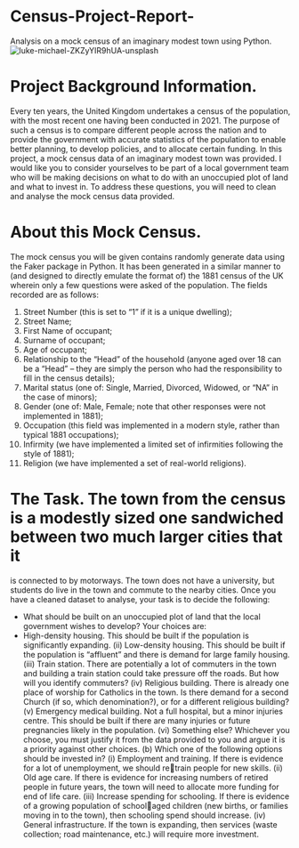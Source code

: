 # Census-Project-Report-
Analysis on a mock census of an imaginary modest town using Python.
![luke-michael-ZKZyYIR9hUA-unsplash](https://github.com/Abisola-Raji/Census-Project-Report-/assets/157732949/675cfcd4-f318-4bf8-8e82-04aab150fa9c)

# Project Background Information. 
Every ten years, the United Kingdom undertakes a census of the population, with the most recent one having 
been conducted in 2021. The purpose of such a census is to compare different people across the nation and to 
provide the government with accurate statistics of the population to enable better planning, to develop policies, 
and to allocate certain funding. 
In this project, a mock census data of an imaginary modest town was provided. I would like you to 
consider yourselves to be part of a local government team who will be making decisions on what to do with an 
unoccupied plot of land and what to invest in. To address these questions, you will need to clean and analyse the 
mock census data provided. 

# About this Mock Census. 
The mock census you will be given contains randomly generate data using the Faker package in Python. It has 
been generated in a similar manner to (and designed to directly emulate the format of) the 1881 census of the 
UK wherein only a few questions were asked of the population. The fields recorded are as follows: 
1. Street Number (this is set to “1” if it is a unique dwelling); 
2. Street Name; 
3. First Name of occupant; 
4. Surname of occupant; 
5. Age of occupant; 
6. Relationship to the “Head” of the household (anyone aged over 18 can be a “Head” – they are simply 
the person who had the responsibility to fill in the census details); 
7. Marital status (one of: Single, Married, Divorced, Widowed, or “NA” in the case of minors); 
8. Gender (one of: Male, Female; note that other responses were not implemented in 1881); 
9. Occupation (this field was implemented in a modern style, rather than typical 1881 occupations); 
10. Infirmity (we have implemented a limited set of infirmities following the style of 1881); 
11. Religion (we have implemented a set of real-world religions).

# The Task. The town from the census is a modestly sized one sandwiched between two much larger cities that it 
is connected to by motorways. The town does not have a university, but students do live in the town and 
commute to the nearby cities. Once you have a cleaned dataset to analyse, your task is to decide the following: 
- What should be built on an unoccupied plot of land that the local government wishes to 
develop? Your choices are:
- High-density housing. This should be built if the population is significantly expanding.
(ii) Low-density housing. This should be built if the population is “affluent” and there is 
demand for large family housing.
(iii) Train station. There are potentially a lot of commuters in the town and building a train 
station could take pressure off the roads. But how will you identify commuters?
(iv) Religious building. There is already one place of worship for Catholics in the town. Is 
there demand for a second Church (if so, which denomination?), or for a different religious building?
(v) Emergency medical building. Not a full hospital, but a minor injuries centre. This should 
be built if there are many injuries or future pregnancies likely in the population. 
(vi) Something else? 
Whichever you choose, you must justify it from the data provided to you and argue it is a priority 
against other choices. 
(b) Which one of the following options should be invested in?
(i) Employment and training. If there is evidence for a lot of unemployment, we should retrain people for new skills. 
(ii) Old age care. If there is evidence for increasing numbers of retired people in future years, 
the town will need to allocate more funding for end of life care. 
(iii) Increase spending for schooling. If there is evidence of a growing population of schoolaged children (new births, or families moving in to the town), then schooling spend should increase. 
(iv) General infrastructure. If the town is expanding, then services (waste collection; road 
maintenance, etc.) will require more investment. 

